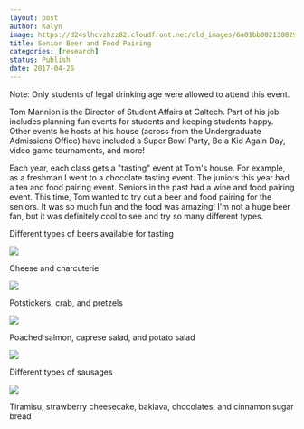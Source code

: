 ```yaml
---
layout: post
author: Kalyn
image: https://d24slhcvzhzz82.cloudfront.net/old_images/6a01bb08213082970d01b7c8ef063f970b-pi.jpg
title: Senior Beer and Food Pairing
categories: [research]
status: Publish
date: 2017-04-26
---
```



Note: Only students of legal drinking age were allowed to attend this event.

Tom Mannion is the Director of Student Affairs at Caltech. Part of his job includes planning fun events for students and keeping students happy. Other events he hosts at his house (across from the Undergraduate Admissions Office) have included a Super Bowl Party, Be a Kid Again Day, video game tournaments, and more!

Each year, each class gets a "tasting" event at Tom's house. For example, as a freshman I went to a chocolate tasting event. The juniors this year had a tea and food pairing event. Seniors in the past had a wine and food pairing event. This time, Tom wanted to try out a beer and food pairing for the seniors. It was so much fun and the food was amazing! I'm not a huge beer fan, but it was definitely cool to see and try so many different types.

Different types of beers available for tasting


![](https://d24slhcvzhzz82.cloudfront.net/old_images/6a01bb08213082970d01b7c8ef064c970b-pi.jpg)

Cheese and charcuterie


![](https://d24slhcvzhzz82.cloudfront.net/old_images/6a01bb08213082970d01b7c8ef0655970b-pi.jpg)

Potstickers, crab, and pretzels


![](https://d24slhcvzhzz82.cloudfront.net/old_images/6a01bb08213082970d01b7c8ef065f970b-pi.jpg)

Poached salmon, caprese salad, and potato salad


![](https://d24slhcvzhzz82.cloudfront.net/old_images/6a01bb08213082970d01b8d2796395970c-pi.jpg)

Different types of sausages


![](https://d24slhcvzhzz82.cloudfront.net/old_images/6a01bb08213082970d01bb09922797970d-pi.jpg)

Tiramisu, strawberry cheesecake, baklava, chocolates, and cinnamon sugar bread

